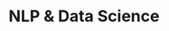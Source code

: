 ---
title: "NLP & Data Science"
summary: "Build Your Project With Personalised Freelance Services"
layout: resume
---